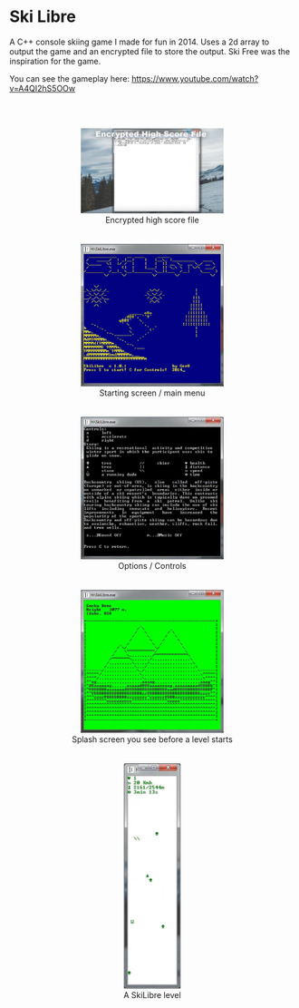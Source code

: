 # Ski Libre
A C++ console skiing game I made for fun in 2014. Uses a 2d array to output the game and an encrypted file to store the output. Ski Free was the inspiration for the game.

You can see the gameplay here: https://www.youtube.com/watch?v=A4QI2hS5OOw


<br><br>

<p align="center">
<img src="https://raw.githubusercontent.com/gh28942/Ski-Libre/master/screenshot/scr-skilibre-1.jpg" width="50%">
<br>Encrypted high score file</br>
<br><br>

<img src="https://raw.githubusercontent.com/gh28942/Ski-Libre/master/screenshot/scr-skilibre-2.jpg" width="50%">
<br>Starting screen / main menu</br>
<br><br>

<img src="https://raw.githubusercontent.com/gh28942/Ski-Libre/master/screenshot/scr-skilibre-3.jpg" width="50%">
<br>Options / Controls</br>
<br><br>

<img src="https://raw.githubusercontent.com/gh28942/Ski-Libre/master/screenshot/scr-skilibre-4.jpg" width="50%">
<br>Splash screen you see before a level starts</br>
<br><br>

<img src="https://raw.githubusercontent.com/gh28942/Ski-Libre/master/screenshot/scr-skilibre-5.jpg" width="20%">
<br>A SkiLibre level</br>
<br><br>
</p>
